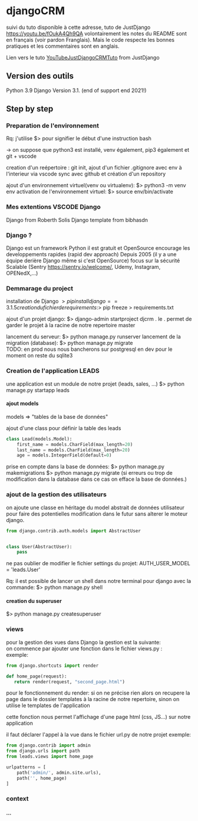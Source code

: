 # djangoCRM

suivi du tuto disponible à cette adresse, tuto de JustDjango https://youtu.be/fOukA4Qh9QA
volontairement les notes du README sont en français (voir pardon Franglais). 
Mais le code respecte les bonnes pratiques et les commentaires sont en anglais.

Lien vers le tuto [YouTubeJustDjangoCRMTuto](https://youtu.be/fOukA4Qh9QA) from JustDjango

## Version des outils
Python 3.9
Django Version 3.1.  (end of support end 2021!)

## Step by step
### Preparation de l'environnement 
Rq: j'utilise $> pour signifier le début d'une instruction bash

-> on suppose que python3 est installé, venv également, pip3 également et git + vscode

creation d'un reépertoire : git init, ajout d'un fichier .gitignore avec env à l'interieur
via vscode sync avec github et création d'un repository

ajout d'un environnement virtuel(venv ou virtualenv): $> python3 -m venv env
activation de l'environnement virtuel: $> source env/bin/activate

### Mes extentions VSCODE Django
Django from Roberth Solis
Django template from bibhasdn

### Django ?
Django est un framework Python
il est gratuit et OpenSource
encourage les developpements rapides (rapid dev approach)
Depuis 2005 (il y a une équipe derière Django même si c'est OpenSource)
focus sur la sécurité
Scalable (Sentry https://sentry.io/welcome/, Udemy, Instagram, OPENedX,...)

### Demmarage du project
installation de Django $> pip install django==3.1.5
creation du fichier de requirements :$> pip freeze > requirements.txt

ajout d'un projet django: $> django-admin startproject djcrm .
le  . permet de garder le projet à la racine de notre repertoire master

lancement du serveur: $> python manage.py runserver
lancement de la migration (database): $> python manage.py migrate   
TODO: en prod nous nous bancherons sur postgresql en dev pour le moment on reste du sqlite3

### Creation de l'application LEADS
une application est un module de notre projet (leads, sales, ...)
$> python manage.py startapp leads


#### ajout models
models => "tables de la base de données"

ajout d'une class pour définir la table des leads
```python
class Lead(models.Model):
    first_name = models.CharField(max_length=20)
    last_name = models.CharField(max_length=20)
    age = models.IntegerField(default=0)
```

prise en compte dans la base de données: 
$> python manage.py makemigrations
$> python manage.py migrate
(si erreurs ou trop de modification dans la database dans ce cas on efface la base de données.)

### ajout de la gestion des utilisateurs
on ajoute une classe en héritage du model abstrait de données utilisateur 
pour faire des potentielles modification dans le futur sans alterer le moteur django.
```python
from django.contrib.auth.models import AbstractUser


class User(AbstractUser):
    pass
```

ne pas oublier de modifier le fichier settings du projet: 
AUTH_USER_MODEL = 'leads.User'

Rq: il est possible de lancer un shell dans notre terminal pour django avec la commande:
$> python manage.py shell

#### creation du superuser
$> python manage.py createsuperuser

### views
 
 pour la gestion des vues dans Django la gestion est la suivante:  
 on commence par ajouter une fonction dans le fichier views.py :  
 exemple:  
 ```python
from django.shortcuts import render

def home_page(request):
    return render(request, "second_page.html")
 ```

pour le fonctionnement du render: si on ne précise rien alors on recupere la page dans le dossier templates
à la racine de notre repertoire, sinon on utilise le templates de l'application

cette fonction nous permet l'affichage d'une page html (css, JS...) sur notre application

il faut déclarer l'appel à la vue dans le fichier url.py de notre projet
exemple:  
```python
from django.contrib import admin
from django.urls import path
from leads.views import home_page

urlpatterns = [
    path('admin/', admin.site.urls),
    path('', home_page)
]
```

### context




#### ...
